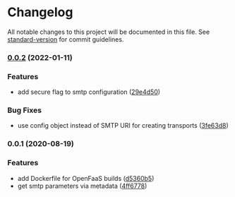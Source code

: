 # Changelog

All notable changes to this project will be documented in this file. See [standard-version](https://github.com/conventional-changelog/standard-version) for commit guidelines.

### [0.0.2](https://github.com/telostat/mailess/compare/0.0.1...0.0.2) (2022-01-11)


### Features

* add secure flag to smtp configuration ([29e4d50](https://github.com/telostat/mailess/commit/29e4d508ae0a5ddf153b8a7b8a291f3b6f0a7fac))


### Bug Fixes

* use config object instead of SMTP URI for creating transports ([3fe63d8](https://github.com/telostat/mailess/commit/3fe63d87ac0a38b0909807f14b7b3d7937edd3a0))

### 0.0.1 (2020-08-19)


### Features

* add Dockerfile for OpenFaaS builds ([d5360b5](https://github.com/telostat/mailess/commit/d5360b57f8c9ee0cbdd7d3329cbb8fb5b021bc0d))
* get smtp parameters via metadata ([4ff6778](https://github.com/telostat/mailess/commit/4ff677802c9ed2b67b541b01ff9f23793b5bacb8))
